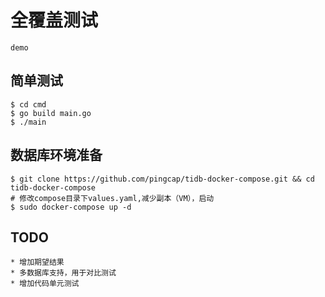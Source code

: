 # 全覆盖测试
```
demo
```

## 简单测试
```
$ cd cmd
$ go build main.go
$ ./main
```

## 数据库环境准备
```
$ git clone https://github.com/pingcap/tidb-docker-compose.git && cd tidb-docker-compose
# 修改compose目录下values.yaml,减少副本（VM），启动
$ sudo docker-compose up -d
```

## TODO
    * 增加期望结果
    * 多数据库支持，用于对比测试
    * 增加代码单元测试
